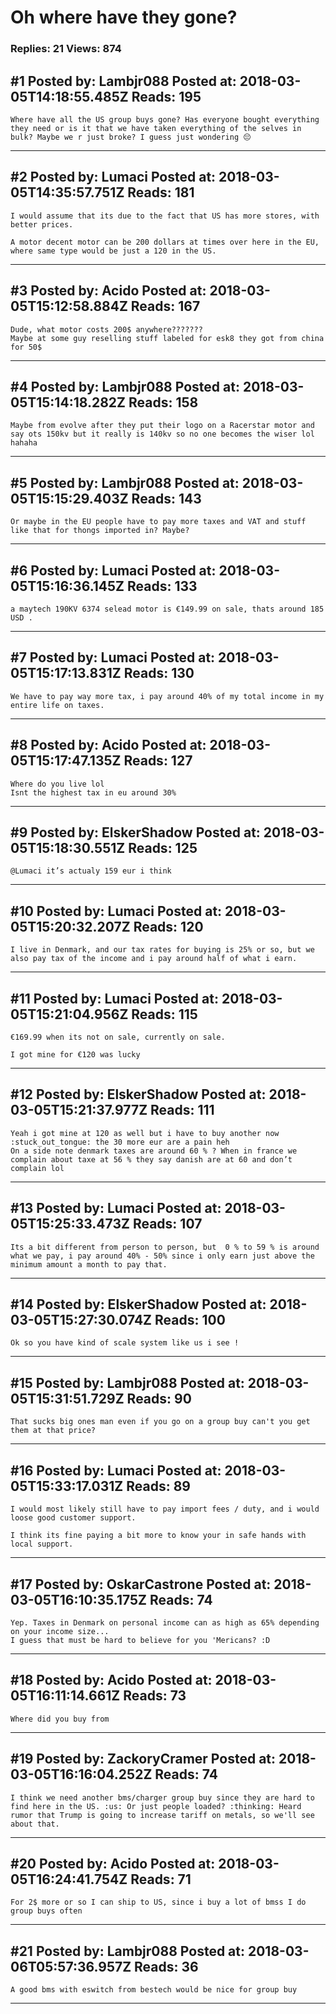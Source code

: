 # Oh where have they gone?

### Replies: 21 Views: 874

## \#1 Posted by: Lambjr088 Posted at: 2018-03-05T14:18:55.485Z Reads: 195

```
Where have all the US group buys gone? Has everyone bought everything they need or is it that we have taken everything of the selves in bulk? Maybe we r just broke? I guess just wondering 😔
```

---
## \#2 Posted by: Lumaci Posted at: 2018-03-05T14:35:57.751Z Reads: 181

```
I would assume that its due to the fact that US has more stores, with better prices.

A motor decent motor can be 200 dollars at times over here in the EU, where same type would be just a 120 in the US.
```

---
## \#3 Posted by: Acido Posted at: 2018-03-05T15:12:58.884Z Reads: 167

```
Dude, what motor costs 200$ anywhere???????
Maybe at some guy reselling stuff labeled for esk8 they got from china for 50$
```

---
## \#4 Posted by: Lambjr088 Posted at: 2018-03-05T15:14:18.282Z Reads: 158

```
Maybe from evolve after they put their logo on a Racerstar motor and say ots 150kv but it really is 140kv so no one becomes the wiser lol hahaha
```

---
## \#5 Posted by: Lambjr088 Posted at: 2018-03-05T15:15:29.403Z Reads: 143

```
Or maybe in the EU people have to pay more taxes and VAT and stuff like that for thongs imported in? Maybe?
```

---
## \#6 Posted by: Lumaci Posted at: 2018-03-05T15:16:36.145Z Reads: 133

```
a maytech 190KV 6374 selead motor is €149.99 on sale, thats around 185 USD .
```

---
## \#7 Posted by: Lumaci Posted at: 2018-03-05T15:17:13.831Z Reads: 130

```
We have to pay way more tax, i pay around 40% of my total income in my entire life on taxes.
```

---
## \#8 Posted by: Acido Posted at: 2018-03-05T15:17:47.135Z Reads: 127

```
Where do you live lol
Isnt the highest tax in eu around 30%
```

---
## \#9 Posted by: ElskerShadow Posted at: 2018-03-05T15:18:30.551Z Reads: 125

```
@Lumaci it’s actualy 159 eur i think
```

---
## \#10 Posted by: Lumaci Posted at: 2018-03-05T15:20:32.207Z Reads: 120

```
I live in Denmark, and our tax rates for buying is 25% or so, but we also pay tax of the income and i pay around half of what i earn.
```

---
## \#11 Posted by: Lumaci Posted at: 2018-03-05T15:21:04.956Z Reads: 115

```
€169.99 when its not on sale, currently on sale.

I got mine for €120 was lucky
```

---
## \#12 Posted by: ElskerShadow Posted at: 2018-03-05T15:21:37.977Z Reads: 111

```
Yeah i got mine at 120 as well but i have to buy another now :stuck_out_tongue: the 30 more eur are a pain heh
On a side note denmark taxes are around 60 % ? When in france we complain about taxe at 56 % they say danish are at 60 and don’t complain lol
```

---
## \#13 Posted by: Lumaci Posted at: 2018-03-05T15:25:33.473Z Reads: 107

```
Its a bit different from person to person, but  0 % to 59 % is around what we pay, i pay around 40% - 50% since i only earn just above the minimum amount a month to pay that.
```

---
## \#14 Posted by: ElskerShadow Posted at: 2018-03-05T15:27:30.074Z Reads: 100

```
Ok so you have kind of scale system like us i see !
```

---
## \#15 Posted by: Lambjr088 Posted at: 2018-03-05T15:31:51.729Z Reads: 90

```
That sucks big ones man even if you go on a group buy can't you get them at that price?
```

---
## \#16 Posted by: Lumaci Posted at: 2018-03-05T15:33:17.031Z Reads: 89

```
I would most likely still have to pay import fees / duty, and i would loose good customer support.

I think its fine paying a bit more to know your in safe hands with local support.
```

---
## \#17 Posted by: OskarCastrone Posted at: 2018-03-05T16:10:35.175Z Reads: 74

```
Yep. Taxes in Denmark on personal income can as high as 65% depending on your income size... 
I guess that must be hard to believe for you 'Mericans? :D
```

---
## \#18 Posted by: Acido Posted at: 2018-03-05T16:11:14.661Z Reads: 73

```
Where did you buy from
```

---
## \#19 Posted by: ZackoryCramer Posted at: 2018-03-05T16:16:04.252Z Reads: 74

```
I think we need another bms/charger group buy since they are hard to find here in the US. :us: Or just people loaded? :thinking: Heard rumor that Trump is going to increase tariff on metals, so we'll see about that.
```

---
## \#20 Posted by: Acido Posted at: 2018-03-05T16:24:41.754Z Reads: 71

```
For 2$ more or so I can ship to US, since i buy a lot of bmss I do group buys often
```

---
## \#21 Posted by: Lambjr088 Posted at: 2018-03-06T05:57:36.957Z Reads: 36

```
A good bms with eswitch from bestech would be nice for group buy
```

---
